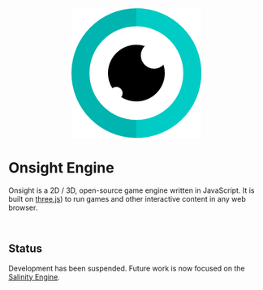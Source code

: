 <div align="center">
<img src="./files/logo/eye256.png" alt="Onsight Engine"/>
</div>

# Onsight Engine

Onsight is a 2D / 3D, open-source game engine written in JavaScript. It is built on [three.js](https://threejs.org/)) to run games and other interactive content in any web browser.

<br />

## Status

Development has been suspended. Future work is now focused on the [Salinity Engine](https://github.com/salinityengine).

<br />
